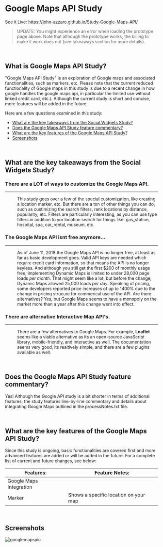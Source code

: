 # Google Maps API Study
See it Live: https://john-azzaro.github.io/Study-Google-Maps-API/
> UPDATE: You might experience an error when loading the prototype page above. Note that although the prototype works, the billing to make it work does not (see takeaways section for more details).

<br>

## What is Google Maps API Study?
"Google Maps API Study" is an exploration of Google maps and associated functionalities, such as markers, etc.  Please note that the current reduced functionality of Google maps in this study is due to a recent change in how google handles the google maps api, in particular the limited use without linked credit card, etc.).  Although the current study is short and concise, more features will be added in the future.

Here are a few questions examined in this study:

* [What are the key takeaways from the Social Widgets Study?](#What-are-the-key-takeaways-from-the-Social-Widgets-Study)
* [Does the Google Maps API Study feature commentary?](#Does-the-Google-Maps-API-Study-feature-commentary)
* [What are the key features of the Google Maps API Study?](#What-are-the-key-features-of-the-Google-Maps-API-Study)
* [Screenshots](#Screenshots)

<br>

## What are the key takeaways from the Social Widgets Study?

<dl>

### There are a LOT of ways to customize the Google Maps API.
-----------
<dd>

This study goes over a few of the special customization, like creating a location marker, etc.  But there are a ton of other things you can do, such as custimizing the search filters, rank locations by distance, popularity, etc. Filters are particularly interesting, as you can use type filters in addition to yor location search for things like: gas_station, hospital, spa, car_rental, museum, etc.

</dd>
</dl>

<dl>

### The Google Maps API isnt free anymore...
-----------
<dd>

As of June 11, 2018 the Google Maps API is no longer free, at least as far as basic development goes.  Valid API keys are needed which require credit card information, so that means the API is no longer keyless.  And although you still get the first $200 of monthly usage free, implementing Dynamic Maps is limited to under 28,000 page loads *per month*. That might seem like a lot, but before the change, Dynamic Maps allowed 25,000 loads *per day*.  Speaking of pricing, some developers reported price increases of up to 1400% due to the change in pricing strucure for commerical use of the API. Are there alternatives? Yes, but Google Maps seems to have a monopoly on the market more than a year after this change went into effect.

</dd>
</dl>

<dl>

### There are alternative Interactive Map API's.
-----------
<dd>

There are a few alternatives to Google Maps.  For example, **Leaflet** seems like a viable alternative as its an open-source JavaScript library, mobile-friendly, and interactive as well.  The documentation seems very good, its realtively simple, and there are a few plugins available as well.

</dd>
</dl>


<br>

## Does the Google Maps API Study feature commentary?
Yes!  Although the Google API study is a bit shorter in terms of additional features, the study features line-by-line commentary and details about integrating Google Maps outlined in the processNotes.txt file.

<br>

## What are the key features of the Google Maps API Study?
Since this study is ongoing, basic functionalities are covered first and more advanced features are added or will be added in the future.  For a complete list of current and future changes, see below:


| **Features:**                            | **Feature Notes:**                             |
| ---------------------------------------- | ----------------------------------------------|
| Google Maps Integration                  |                                               |
| Marker                                   |    Shows a specific location on your map                                             |
  


<br>

## Screenshots

![googlemapspic](https://user-images.githubusercontent.com/37447586/61546899-2d1ada80-a9ff-11e9-9ecb-44a9323c24c9.png)


